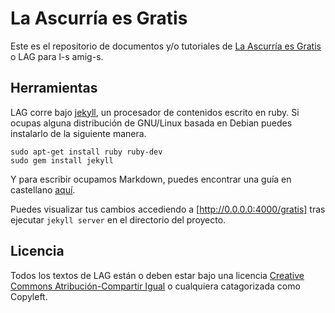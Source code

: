 # La Ascurría es Gratis

Este es el repositorio de documentos y/o tutoriales de [La Ascurría es Gratis](https://la.ascurria.es/gratis/) o LAG para l-s amig-s. 

## Herramientas

LAG corre bajo [jekyll](http://jekyllrb.com/), un procesador de contenidos escrito en ruby. Si ocupas alguna distribución de GNU/Linux basada en Debian puedes instalarlo de la siguiente manera.

    sudo apt-get install ruby ruby-dev
    sudo gem install jekyll

Y para escribir ocupamos Markdown, puedes encontrar una guía en castellano [aquí](http://joedicastro.com/pages/markdown.html).

Puedes visualizar tus cambios accediendo a [http://0.0.0.0:4000/gratis] tras ejecutar `jekyll server` en el directorio del proyecto.

## Licencia

Todos los textos de LAG están o deben estar bajo una licencia [Creative Commons Atribución-Compartir Igual](http://creativecommons.org/licenses/by-sa/4.0/) o cualquiera catagorizada como Copyleft.